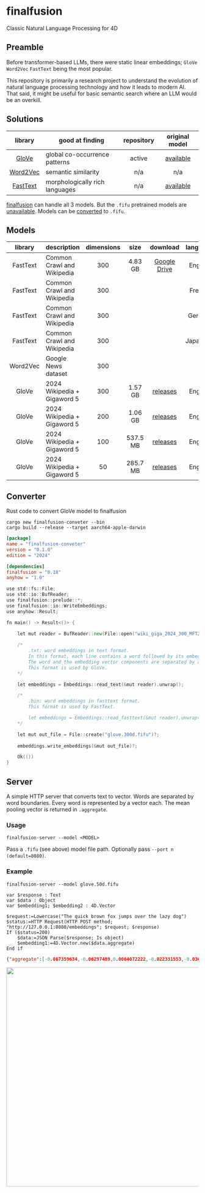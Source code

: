 # finalfusion
Classic Natural Language Processing for 4D

## Preamble

Before transformer-based LLMs, there were static linear embeddings; `GloVe` `Word2Vec` `FastText` being the most popular.

This repository is primarily a research project to understand the evolution of natural language processing technology and how it leads to modern AI. That said, it might be useful for basic semantic search where an LLM would be an overkill.

## Solutions

|library|good at finding|repository|original model|
|:-:|-|:-:|:-:|
|[GloVe](https://nlp.stanford.edu/projects/glove/)|global co-occurrence patterns|active|[available](https://nlp.stanford.edu/projects/glove/)|
|[Word2Vec](https://code.google.com/archive/p/word2vec/)|semantic similarity|n/a|n/a|
|[FastText](https://fasttext.cc)|morphologically rich languages |n/a|[available](https://fasttext.cc/docs/en/crawl-vectors.html)|

[finalfusion](https://docs.rs/finalfusion/latest/finalfusion/) can handle all 3 models. But the `.fifu` pretrained models are [unavailable](https://finalfusion.github.io/pretrained). Models can be [converted](https://docs.rs/finalfusion/latest/finalfusion/compat/index.html) to `.fifu`.

## Models

|library|description|dimensions|size|download|language|
|:-:|-|:-:|:-:|:-:|:-:|
|FastText|Common Crawl and Wikipedia|300|4.83 GB|[Google Drive](https://drive.google.com/file/d/1z0sNhxmTlsMLi091aQDKCRIz4BGB12CY/view?usp=sharing)|English|
|FastText|Common Crawl and Wikipedia|300|||French|
|FastText|Common Crawl and Wikipedia|300|||German|
|FastText|Common Crawl and Wikipedia|300|||Japanese|
|Word2Vec|Google News dataset|300||||English|
|GloVe|2024 Wikipedia + Gigaword 5|300|1.57 GB|[releases](https://github.com/miyako/finalfusion/releases/tag/glove.300d.fifu)|English|
|GloVe|2024 Wikipedia + Gigaword 5|200|1.06 GB|[releases](https://github.com/miyako/finalfusion/releases/tag/glove.200d.fifu)|English|
|GloVe|2024 Wikipedia + Gigaword 5|100|537.5 MB|[releases](https://github.com/miyako/finalfusion/releases/tag/glove.100d.fifu)|English|
|GloVe|2024 Wikipedia + Gigaword 5|50|285.7 MB|[releases](https://github.com/miyako/finalfusion/releases/tag/glove.50d.fifu)|English|

## Converter 

Rust code to convert GloVe model to finalfusion

```
cargo new finalfusion-conveter --bin
cargo build --release --target aarch64-apple-darwin
```

```toml
[package]
name = "finalfusion-conveter"
version = "0.1.0"
edition = "2024"

[dependencies]
finalfusion = "0.18"
anyhow = "1.0"
```

```go
use std::fs::File;
use std::io::BufReader;
use finalfusion::prelude::*;
use finalfusion::io::WriteEmbeddings;
use anyhow::Result;

fn main() -> Result<()> {
        
    let mut reader = BufReader::new(File::open("wiki_giga_2024_300_MFT20_vectors_seed_2024_alpha_0.75_eta_0.05_combined.txt").unwrap());

    /*
        .txt: word embeddings in text format.
        In this format, each line contains a word followed by its embedding.
        The word and the embedding vector components are separated by a space.
        This format is used by GloVe.
    */

    let embeddings = Embeddings::read_text(&mut reader).unwrap();

    /*
        .bin: word embeddings in fasttext format.
        This format is used by FastText.

        let embeddings = Embeddings::read_fasttext(&mut reader).unwrap();
    */

    let mut out_file = File::create("glove.300d.fifu")?;
    
    embeddings.write_embeddings(&mut out_file)?;

    Ok(())
}
```

## Server

A simple HTTP server that converts text to vector. Words are separated by word boundaries. Every word is represented by a vector each. The mean pooling vector is returned in `.aggregate`.

### Usage

```
finalfusion-server --model <MODEL>
```

Pass a `.fifu` (see above) model file path. Optionally pass `--port n (default=8080)`.

### Example

```
finalfusion-server --model glove.50d.fifu
```

```4d
var $response : Text
var $data : Object
var $embedding1; $embedding2 : 4D.Vector
```

```4d
$request:=Lowercase("The quick brown fox jumps over the lazy dog")
$status:=HTTP Request(HTTP POST method; "http://127.0.0.1:8080/embeddings"; $request; $response)
If ($status=200)
	$data:=JSON Parse($response; Is object)
	$embedding1:=4D.Vector.new($data.aggregate)
End if
```

```json
{"aggregate":[-0.067359634,-0.06297489,0.0064072222,-0.022331553,-0.036555834,0.0070329043,-0.0077260607,0.0337032,-0.023793846,-0.07052101,-0.06342882,0.0104390085,0.074622944,-0.0029501277,-0.01684898,0.07893474,-0.02623674,-0.1157724,0.018254098,0.08287585,-0.05488345,0.01548778,0.038043603,-0.019966552,-0.036003098,-0.005867314,0.008692934,0.0039872355,0.015800161,0.033145465,-0.106028035,-0.00080079836,-0.06922984,-0.020627433,-0.0031583777,0.0020935552,-0.03582899,0.6958763,0.0032898108,-0.039791472,0.0061395625,0.06452158,0.02552054,0.034229327,-0.0023772568,0.04238738,0.006902876,0.016086826,-0.018333975,0.047030102],"words":[{"word":"the","vector":[-0.060212653,-0.075490244,-0.04305407,0.020840172,0.010190242,-0.014525472,-0.000469739,0.026528709,0.06716906,0.0050353636,0.09433288,0.00071536645,0.034797437,-0.016775697,0.05339021,-0.038974516,-0.010292169,0.025918253,-0.015534682,-0.041941993,-0.05522095,-0.09357653,-0.11752552,-0.04117731,-0.06284907,0.048132464,0.02080452,0.023484124,-0.0727117,0.06853791,-0.05157643,-0.017636335,-0.049966972,-0.092059575,-0.037966404,-0.060128316,-0.06812645,0.9352698,0.021553496,-0.01013229,0.07169715,-0.0030215005,0.04093121,-0.046106506,0.031249186,0.043605633,0.025843026,0.063839585,-0.03579298,-0.06286995]},{"word":"quick","vector":[-0.047973502,-0.10644228,0.0023346478,0.03907835,-0.08562657,-0.1516965,-0.10135504,-0.05884156,-0.066502735,-0.10302321,-0.14363846,-0.051273324,0.1609785,-0.03666742,0.058390692,0.09040046,0.0034080236,0.053134017,-0.02488036,0.14013909,-0.11778249,-0.029735345,-0.0045701284,0.08042009,0.08364523,-0.10470003,-0.071404696,0.08101851,0.3046559,-0.078451596,-0.0959468,0.095956236,-0.017807964,-0.0034405445,0.04275477,-0.057890035,-0.06613719,0.72103584,0.017114393,0.0071205758,-0.14974207,0.2767108,0.07755929,0.09659541,-0.043527834,0.12676275,-0.026017573,-0.054092765,-0.03435847,0.07123005]},{"word":"brown","vector":[-0.0026324035,-0.008062429,0.035941947,0.07839313,0.13969862,0.16026166,-0.054713476,0.096537605,-0.02869945,-0.028882459,-0.14248462,0.11539755,0.17899919,0.07381368,-0.12999547,0.04067922,-0.01573418,-0.22855267,0.045076188,0.08945434,-0.016677056,0.18322654,0.15761817,0.06646814,0.08309429,0.03628102,0.21422145,0.00932623,-0.10369133,-0.040480707,-0.09641959,0.00092666934,0.031689417,0.06895892,-0.049987834,-0.017344447,-0.001689353,0.7273962,0.015199597,0.034234982,0.19765289,-0.0064637875,-0.05632128,-0.010137527,0.012478068,0.17355683,-0.14371215,-0.050805997,-0.07681404,-0.035730936]},{"word":"fox","vector":[0.016874805,0.03315313,0.24078056,-0.119947754,-0.017207716,0.0000043337427,-0.04672602,0.13503213,-0.07947296,0.08469473,-0.07560017,0.045468643,-0.013466909,0.05226927,0.12655808,0.13329035,0.010556406,-0.39058033,0.10400332,0.081023455,0.023276728,0.07598745,0.08456629,0.04864311,-0.114845365,0.030300938,0.13616599,-0.021873975,-0.055401385,-0.009411313,0.019002477,0.11900575,-0.14413555,0.110182844,-0.09120853,0.013922148,0.015269351,0.6824815,0.10246405,0.039241843,0.050233986,0.036278546,0.036932748,-0.18537997,0.051892035,0.07490637,0.08858564,-0.07324222,0.13133565,0.114317626]},{"word":"jumps","vector":[-0.12520967,-0.08384987,-0.107486255,-0.12476778,-0.22705416,0.012821685,-0.029784096,-0.1207304,-0.21392994,-0.13180526,-0.06304376,-0.0033516716,0.18552409,-0.11775946,-0.18837357,0.16709752,0.026947863,-0.09774439,0.114111416,0.26865977,-0.08797602,-0.18113425,0.107569516,0.05113414,-0.13927756,0.036385857,-0.022637088,-0.03926537,0.10349415,0.1948384,-0.14728673,-0.03890452,-0.20038168,-0.105417,0.07839802,0.022196073,-0.028983558,0.39137596,-0.08947199,-0.19740236,-0.24033453,0.08397796,0.04226459,0.19277179,0.16798684,-0.047850706,0.10390756,0.14736666,-0.18107684,0.02893983]},{"word":"over","vector":[0.049677342,-0.087517075,0.034427773,-0.047040466,-0.04989129,-0.015196866,-0.031585842,-0.017505655,-0.006512307,-0.103238516,0.02894485,0.08342671,0.062158935,-0.0056255525,0.022454284,-0.0831202,0.06205682,0.024084007,0.0013054261,0.050387867,0.07173354,-0.060930427,0.06727441,-0.14875138,0.051532872,0.013731185,0.050891355,0.0024708556,-0.089088336,0.0038334331,-0.030816356,-0.051424827,-0.08281072,-0.027091132,0.020925686,-0.11053398,0.02667839,0.9066342,-0.051760983,-0.10766323,-0.03509794,0.047200065,0.03842739,0.07637912,-0.059282254,-0.0075495983,-0.107052356,-0.03332345,0.019561462,-0.093086794]},{"word":"the","vector":[-0.060212653,-0.075490244,-0.04305407,0.020840172,0.010190242,-0.014525472,-0.000469739,0.026528709,0.06716906,0.0050353636,0.09433288,0.00071536645,0.034797437,-0.016775697,0.05339021,-0.038974516,-0.010292169,0.025918253,-0.015534682,-0.041941993,-0.05522095,-0.09357653,-0.11752552,-0.04117731,-0.06284907,0.048132464,0.02080452,0.023484124,-0.0727117,0.06853791,-0.05157643,-0.017636335,-0.049966972,-0.092059575,-0.037966404,-0.060128316,-0.06812645,0.9352698,0.021553496,-0.01013229,0.07169715,-0.0030215005,0.04093121,-0.046106506,0.031249186,0.043605633,0.025843026,0.063839585,-0.03579298,-0.06286995]},{"word":"lazy","vector":[-0.20961645,-0.07964188,-0.07082166,0.07189842,-0.21677548,0.018433526,0.09210693,0.039160226,-0.03015281,-0.16264607,-0.19979657,-0.0853516,-0.053012952,-0.061521567,0.015939778,0.32556704,-0.21985066,-0.3163214,-0.06597588,0.17840767,-0.054358386,0.23239535,0.19472598,-0.10000065,0.011864468,-0.08913147,-0.14902993,-0.015465911,0.041526563,0.062503,-0.23698908,0.078567885,-0.06581246,-0.021312973,0.073399425,0.09823305,-0.06367555,0.35607624,-0.015179004,0.02355213,-0.008109533,0.067178436,0.043747254,0.23260263,-0.14689764,-0.05168783,0.07570552,-0.017663058,0.013990064,0.25352988]},{"word":"dog","vector":[-0.16693148,-0.08343312,0.008596134,-0.1402782,0.10747362,0.06771924,0.10346245,0.17661905,0.076787435,-0.19985901,-0.16390641,-0.01179595,0.08083075,0.1024913,-0.16339503,0.11444725,-0.08293061,-0.13780728,0.021716151,0.021694403,-0.20172548,0.10673376,-0.029740749,-0.09525781,-0.17434369,-0.071938254,-0.121579744,-0.027293466,0.08612929,0.02840212,-0.2626434,-0.1760617,-0.043875616,-0.02340788,-0.026774127,0.19051583,-0.06767007,0.60734683,0.008135236,-0.1369426,0.09725895,0.081855245,-0.034787565,-0.0025545189,-0.06654288,0.02613734,0.019023193,0.09886311,0.033942364,0.20981117]}]}
```

<img width="1277" height="574" alt="" src="https://github.com/user-attachments/assets/f5a14f34-f7d7-4202-a698-978a4d38de64" />
